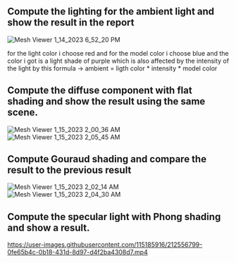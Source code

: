 ## Compute the lighting for the ambient light and show the result in the report

![Mesh Viewer 1_14_2023 6_52_20 PM](https://user-images.githubusercontent.com/115185916/212485544-4dae2191-e88e-434d-98c9-740d3d356a65.png)

for the light color i choose red and for the model color i choose blue and the color i got is a light shade of purple which is also affected by the intensity of the light
by this formula -> ambient = ligth color * intensity * model color


## Compute the diffuse component with flat shading and show the result using the same scene.
![Mesh Viewer 1_15_2023 2_00_36 AM](https://user-images.githubusercontent.com/115185916/212502378-66f62a6f-2954-45d2-a354-25e459d42e7f.png)
![Mesh Viewer 1_15_2023 2_05_45 AM](https://user-images.githubusercontent.com/115185916/212502490-fe6c057f-6ffd-4779-856f-06e0406dac0a.png)

## Compute Gouraud shading and compare the result to the previous result
![Mesh Viewer 1_15_2023 2_02_14 AM](https://user-images.githubusercontent.com/115185916/212502432-b320c315-08b1-42a4-9e1a-c228868a9772.png)
![Mesh Viewer 1_15_2023 2_04_30 AM](https://user-images.githubusercontent.com/115185916/212502474-71099834-48fc-4697-bd73-5a9de708fa3b.png)


## Compute the specular light with Phong shading and show a result.
https://user-images.githubusercontent.com/115185916/212556799-0fe65b4c-0b18-431d-8d97-d4f2ba4308d7.mp4

